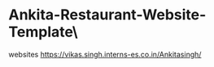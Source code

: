 # Ankita-Restaurant-Website-Template\

websites   https://vikas.singh.interns-es.co.in/Ankitasingh/
